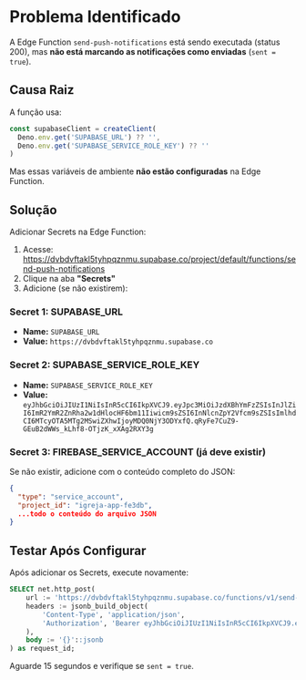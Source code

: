 # Problema Identificado

A Edge Function `send-push-notifications` está sendo executada (status 200), mas **não está marcando as notificações como enviadas** (`sent = true`).

## Causa Raiz

A função usa:
```typescript
const supabaseClient = createClient(
  Deno.env.get('SUPABASE_URL') ?? '',
  Deno.env.get('SUPABASE_SERVICE_ROLE_KEY') ?? ''
)
```

Mas essas variáveis de ambiente **não estão configuradas** na Edge Function.

## Solução

Adicionar Secrets na Edge Function:

1. Acesse: https://dvbdvftakl5tyhpqznmu.supabase.co/project/default/functions/send-push-notifications
2. Clique na aba **"Secrets"**
3. Adicione (se não existirem):

### Secret 1: SUPABASE_URL
- **Name:** `SUPABASE_URL`
- **Value:** `https://dvbdvftakl5tyhpqznmu.supabase.co`

### Secret 2: SUPABASE_SERVICE_ROLE_KEY
- **Name:** `SUPABASE_SERVICE_ROLE_KEY`
- **Value:** `eyJhbGciOiJIUzI1NiIsInR5cCI6IkpXVCJ9.eyJpc3MiOiJzdXBhYmFzZSIsInJlZiI6ImR2YmR2ZnRha2w1dHlocHF6bm11Iiwicm9sZSI6InNlcnZpY2Vfcm9sZSIsImlhdCI6MTcyOTA5MTg2MSwiZXhwIjoyMDQ0NjY3ODYxfQ.qRyFe7CuZ9-GEuB2dWWs_kLhf8-OTjzK_xXAg2RXY3g`

### Secret 3: FIREBASE_SERVICE_ACCOUNT (já deve existir)
Se não existir, adicione com o conteúdo completo do JSON:
```json
{
  "type": "service_account",
  "project_id": "igreja-app-fe3db",
  ...todo o conteúdo do arquivo JSON
}
```

## Testar Após Configurar

Após adicionar os Secrets, execute novamente:
```sql
SELECT net.http_post(
    url := 'https://dvbdvftakl5tyhpqznmu.supabase.co/functions/v1/send-push-notifications',
    headers := jsonb_build_object(
        'Content-Type', 'application/json',
        'Authorization', 'Bearer eyJhbGciOiJIUzI1NiIsInR5cCI6IkpXVCJ9.eyJpc3MiOiJzdXBhYmFzZSIsInJlZiI6ImR2YmR2ZnRha2w1dHlocHF6bm11Iiwicm9sZSI6InNlcnZpY2Vfcm9sZSIsImlhdCI6MTcyOTA5MTg2MSwiZXhwIjoyMDQ0NjY3ODYxfQ.qRyFe7CuZ9-GEuB2dWWs_kLhf8-OTjzK_xXAg2RXY3g'
    ),
    body := '{}'::jsonb
) as request_id;
```

Aguarde 15 segundos e verifique se `sent = true`.
